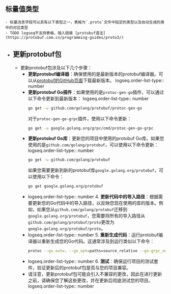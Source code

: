 ## 标量值类型
	- 标量消息字段可以具有以下类型之一，表格为`.proto`文件中指定的类型以及自动生成的类中的对应类型
	- TODO logseq不支持表格，插入链接 [protobuf语法](https://protobuf.com.cn/programming-guides/proto3/)
- ## 更新protobuf包
	- 更新protobuf包涉及以下几个步骤：
		- **更新protobuf编译器**：确保使用的是最新版本的protobuf编译器。可以从[protobuf的GitHub页面](https://github.com/protocolbuffers/protobuf/releases)下载最新版本。
		  logseq.order-list-type:: number
		- **更新protobuf Go插件**：如果使用的是`protoc-gen-go`插件，可以通过以下命令更新到最新版本：
		  logseq.order-list-type:: number
		   ```sh
		   go get -u github.com/golang/protobuf/protoc-gen-go
		   ```
		   对于`protoc-gen-go-grpc`插件，使用以下命令更新：
		   ```sh
		   go get -u google.golang.org/grpc/cmd/protoc-gen-go-grpc
		   ```
		- **更新protobuf Go库**：更新您的项目中使用的protobuf Go库。如果您使用的是`github.com/golang/protobuf`，可以使用以下命令更新：
		  logseq.order-list-type:: number
		   ```sh
		   go get -u github.com/golang/protobuf
		   ```
		   如果您需要更新到新的protobuf库`google.golang.org/protobuf`，可以使用以下命令：
		   ```sh
		   go get google.golang.org/protobuf
		   ```
		- logseq.order-list-type:: number
		  4. **更新代码中的导入路径**：根据需要更新您的Go代码中的导入路径，以反映您现在使用的库的版本。例如，如果您从`github.com/golang/protobuf`迁移到`google.golang.org/protobuf`，您需要将所有的导入路径从`github.com/golang/protobuf/proto`更改为`google.golang.org/protobuf/proto`。
		- logseq.order-list-type:: number
		  5. **重新生成代码**：运行protobuf编译器以重新生成您的Go代码。这通常涉及到运行类似以下命令：
		   ```sh
		   protoc --go_out=. --go_opt=paths=source_relative --go-grpc_out=. --go-grpc_opt=paths=source_relative path/to/your.proto
		   ```
		- logseq.order-list-type:: number
		  6. **测试**：确保运行项目的测试套件，验证更新后的protobuf包是否与您的项目兼容。
		- 请注意，更新protobuf包可能会引入不兼容的更改，因此在进行更新之前，请确保您了解这些更改，并在更新后彻底测试您的项目。
		  logseq.order-list-type:: number